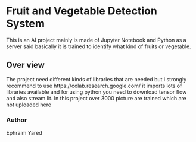 <h1>Fruit and Vegetable Detection System </h1>
<p>This is an AI project mainly is made of Jupyter Notebook and Python as a server said basically it is trained to identify what kind of fruits or vegetable. </p>

<h2>Over view</h2>
The project need different kinds of libraries that are needed but i strongly recommend to use https://colab.research.google.com/ it imports lots of libraries available and for using python you need to download tensor flow and also stream lit.
In this project over 3000 picture are trained which are not uploaded here 


<h3>Author</h3>
Ephraim Yared
<link https://github.com/ephraimyared>
